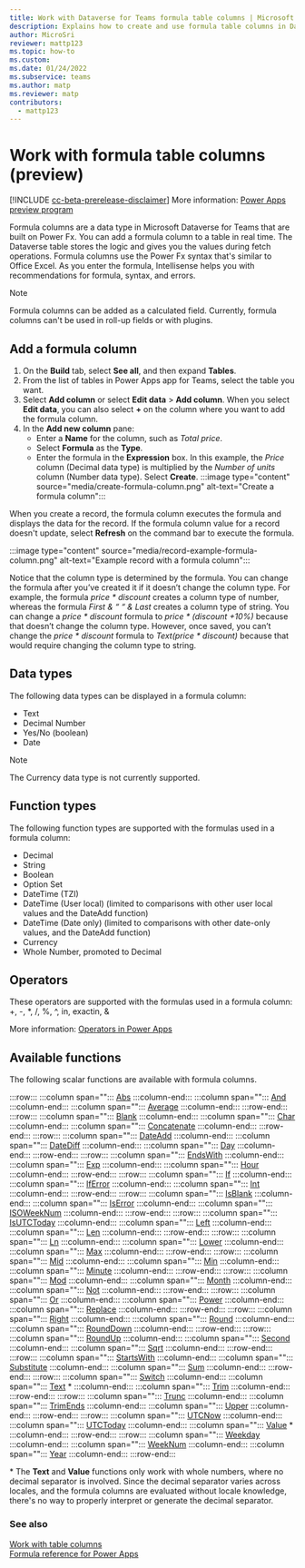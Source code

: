 ```yaml
---
title: Work with Dataverse for Teams formula table columns | Microsoft Docs
description: Explains how to create and use formula table columns in Dataverse for Teams.
author: MicroSri
reviewer: mattp123
ms.topic: how-to
ms.custom: 
ms.date: 01/24/2022
ms.subservice: teams
ms.author: matp
ms.reviewer: matp
contributors:
  - mattp123
---
```


# Work with formula table columns (preview)

[!INCLUDE [cc-beta-prerelease-disclaimer](../includes/cc-beta-prerelease-disclaimer.md)] More information: [Power Apps preview program](/power-platform/admin/preview-environments)

Formula columns are a data type in Microsoft Dataverse for Teams that are built on Power Fx. You can add a formula column to a table in real time. The Dataverse table stores the logic and gives you the values during fetch operations. Formula columns use the Power Fx syntax that's similar to Office Excel. As you enter the formula, Intellisense helps you with recommendations for formula, syntax, and errors.

> [!NOTE]
> Formula columns can be added as a calculated field. Currently, formula columns can't be used in roll-up fields or with plugins.

## Add a formula column

1. On the **Build** tab, select **See all**, and then expand **Tables**.
1. From the list of tables in Power Apps app for Teams, select the table you want.
1. Select **Add column** or select **Edit data** > **Add column**. When you select **Edit data**, you can also select **+** on the column where you want to add the formula column.
1. In the **Add new column** pane: 
   - Enter a **Name** for the column, such as *Total price*.
   - Select **Formula** as the **Type**.
   - Enter the formula in the **Expression** box. In this example, the *Price* column (Decimal data type) is multiplied by the *Number of units* column (Number data type).  Select **Create**.
   :::image type="content" source="media/create-formula-column.png" alt-text="Create a formula column":::

When you create a record, the formula column executes the formula and displays the data for the record. If the formula column value for a record doesn't update, select **Refresh** on the command bar to execute the formula.

:::image type="content" source="media/record-example-formula-column.png" alt-text="Example record with a formula column":::

Notice that the column type is determined by the formula. You can change the formula after you’ve created it if it doesn’t change the column type. For example, the formula *price * discount* creates a column type of number, whereas the formula *First & “ “ & Last* creates a column type of string. You can change a *price * discount* formula to  *price * (discount +10%)* because that doesn’t change the column type. However, once saved, you can’t change the *price * discount* formula to  *Text(price * discount)* because that would require changing the column type to string.

## Data types

The following data types can be displayed in a formula column:

- Text
- Decimal Number
- Yes/No (boolean)
- Date

> [!NOTE]
> The Currency data type is not currently supported.

## Function types

The following function types are supported with the formulas used in a formula column:

- Decimal
- String
- Boolean
- Option Set
- DateTime (TZI)
- DateTime (User local) (limited to comparisons with other user local values and the DateAdd function)
- DateTime (Date only) (limited to comparisons with other date-only values, and the DateAdd function)
- Currency
- Whole Number, promoted to Decimal

## Operators

These operators are supported with the formulas used in a formula column: <br>
+, -, \*, /, %, ^, in, exactin, &

More information: [Operators in Power Apps](../maker/canvas-apps/functions/operators.md)

## Available functions 

The following scalar functions are available with formula columns.

:::row:::
   :::column span="":::
      [Abs](../maker/canvas-apps/functions/function-numericals.md)
   :::column-end:::
   :::column span="":::
      [And](../maker/canvas-apps/functions/function-logicals.md)
   :::column-end:::
   :::column span="":::
      [Average](../maker/canvas-apps/functions/function-aggregates.md)
   :::column-end:::
:::row-end:::
:::row:::
   :::column span="":::
      [Blank](../maker/canvas-apps/functions/function-isblank-isempty.md)
   :::column-end:::
   :::column span="":::
      [Char](../maker/canvas-apps/functions/function-char.md)
   :::column-end:::
   :::column span="":::
      [Concatenate](../maker/canvas-apps/functions/function-concatenate.md)
   :::column-end:::
:::row-end:::
:::row:::
   :::column span="":::
      [DateAdd](../maker/canvas-apps/functions/function-dateadd-datediff.md)
   :::column-end:::
   :::column span="":::
      [DateDiff](../maker/canvas-apps/functions/function-dateadd-datediff.md)
   :::column-end:::
   :::column span="":::
      [Day](../maker/canvas-apps/functions/function-datetime-parts.md)
   :::column-end:::
:::row-end:::
:::row:::
   :::column span="":::
      [EndsWith](../maker/canvas-apps/functions/function-startswith.md)
   :::column-end:::
   :::column span="":::
      [Exp](../maker/canvas-apps/functions/function-numericals.md)
   :::column-end:::
   :::column span="":::
      [Hour](../maker/canvas-apps/functions/function-datetime-parts.md)
   :::column-end:::
:::row-end:::
:::row:::
   :::column span="":::
      [If](../maker/canvas-apps/functions/function-if.md)
   :::column-end:::
   :::column span="":::
      [IfError](../maker/canvas-apps/functions/function-iferror.md)
   :::column-end:::
   :::column span="":::
      [Int](../maker/canvas-apps/functions/function-round.md)
   :::column-end:::
:::row-end:::
:::row:::
   :::column span="":::
      [IsBlank](../maker/canvas-apps/functions/function-isblank-isempty.md)
   :::column-end:::
   :::column span="":::
      [IsError](../maker/canvas-apps/functions/function-iferror.md)
   :::column-end:::
   :::column span="":::
      [ISOWeekNum](../maker/canvas-apps/functions/function-weeknum.md)
   :::column-end:::
:::row-end:::
:::row:::
   :::column span="":::
      [IsUTCToday](../maker/canvas-apps/functions/function-now-today-istoday.md)
   :::column-end:::
   :::column span="":::
      [Left](../maker/canvas-apps/functions/function-left-mid-right.md)
   :::column-end:::
   :::column span="":::
      [Len](../maker/canvas-apps/functions/function-len.md)
   :::column-end:::
:::row-end:::
:::row:::
   :::column span="":::
      [Ln](../maker/canvas-apps/functions/function-numericals.md)
   :::column-end:::
   :::column span="":::
      [Lower](../maker/canvas-apps/functions/function-lower-upper-proper.md)
   :::column-end:::
   :::column span="":::
      [Max](../maker/canvas-apps/functions/function-aggregates.md)
   :::column-end:::
:::row-end:::
:::row:::
   :::column span="":::
      [Mid](../maker/canvas-apps/functions/function-left-mid-right.md)
   :::column-end:::
   :::column span="":::
      [Min](../maker/canvas-apps/functions/function-aggregates.md)
   :::column-end:::
   :::column span="":::
      [Minute](../maker/canvas-apps/functions/function-datetime-parts.md)
   :::column-end:::
:::row-end:::
:::row:::
   :::column span="":::
      [Mod](../maker/canvas-apps/functions/function-mod.md)
   :::column-end:::
   :::column span="":::
      [Month](../maker/canvas-apps/functions/function-datetime-parts.md)
   :::column-end:::
   :::column span="":::
      [Not](../maker/canvas-apps/functions/function-logicals.md)
   :::column-end:::
:::row-end:::
:::row:::
   :::column span="":::
      [Or](../maker/canvas-apps/functions/function-logicals.md)
   :::column-end:::
   :::column span="":::
      [Power](../maker/canvas-apps/functions/function-numericals.md)
   :::column-end:::
   :::column span="":::
      [Replace](../maker/canvas-apps/functions/function-replace-substitute.md)
   :::column-end:::
:::row-end:::
:::row:::
   :::column span="":::
      [Right](../maker/canvas-apps/functions/function-left-mid-right.md)
   :::column-end:::
   :::column span="":::
      [Round](../maker/canvas-apps/functions/function-round.md)
   :::column-end:::
   :::column span="":::
      [RoundDown](../maker/canvas-apps/functions/function-round.md)
   :::column-end:::
:::row-end:::
:::row:::
   :::column span="":::
      [RoundUp](../maker/canvas-apps/functions/function-round.md)
   :::column-end:::
   :::column span="":::
      [Second](../maker/canvas-apps/functions/function-datetime-parts.md)
   :::column-end:::
   :::column span="":::
      [Sqrt](../maker/canvas-apps/functions/function-numericals.md)
   :::column-end:::
:::row-end:::
:::row:::
   :::column span="":::
      [StartsWith](../maker/canvas-apps/functions/function-startswith.md)
   :::column-end:::
   :::column span="":::
      [Substitute](../maker/canvas-apps/functions/function-replace-substitute.md)
   :::column-end:::
   :::column span="":::
      [Sum](../maker/canvas-apps/functions/function-aggregates.md)
   :::column-end:::
:::row-end:::
:::row:::
   :::column span="":::
      [Switch](../maker/canvas-apps/functions/function-if.md)
   :::column-end:::
   :::column span="":::
      [Text](../maker/canvas-apps/functions/function-text.md) \*
   :::column-end:::
   :::column span="":::
      [Trim](../maker/canvas-apps/functions/function-trim.md)
   :::column-end:::
:::row-end:::
:::row:::
   :::column span="":::
      [Trunc](../maker/canvas-apps/functions/function-round.md)
   :::column-end:::
   :::column span="":::
      [TrimEnds](../maker/canvas-apps/functions/function-trim.md)
   :::column-end:::
   :::column span="":::
      [Upper](../maker/canvas-apps/functions/function-lower-upper-proper.md)
   :::column-end:::
:::row-end:::
:::row:::
   :::column span="":::
      [UTCNow](../maker/canvas-apps/functions/function-now-today-istoday.md)
   :::column-end:::
   :::column span="":::
      [UTCToday](../maker/canvas-apps/functions/function-now-today-istoday.md)
   :::column-end:::
   :::column span="":::
      [Value](../maker/canvas-apps/functions/function-value.md) \*
   :::column-end:::
:::row-end:::
:::row:::
   :::column span="":::
      [Weekday](../maker/canvas-apps/functions/function-datetime-parts.md)
   :::column-end:::
   :::column span="":::
      [WeekNum](../maker/canvas-apps/functions/function-weeknum.md)
   :::column-end:::
   :::column span="":::
      [Year](../maker/canvas-apps/functions/function-datetime-parts.md)
   :::column-end:::
:::row-end:::

\* The **Text** and **Value** functions only work with whole numbers, where no decimal separator is involved. Since the decimal separator varies across locales, and the formula columns are evaluated without locale knowledge, there's no way to properly interpret or generate the decimal separator.

### See also

[Work with table columns](table-columns.md) <br />
[Formula reference for Power Apps](../maker/canvas-apps/formula-reference.md)
